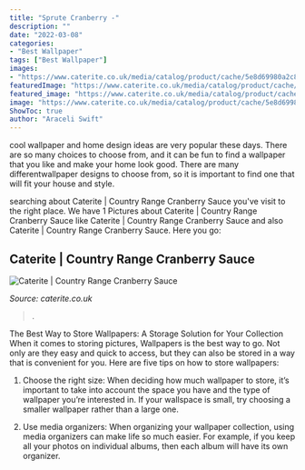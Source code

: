 ```yaml
---
title: "Sprute Cranberry -"
description: ""
date: "2022-03-08"
categories:
- "Best Wallpaper"
tags: ["Best Wallpaper"]
images:
- "https://www.caterite.co.uk/media/catalog/product/cache/5e8d69980a2c84427bd893c47fac2116/4/6/46a5f40d82c589255cc9c97512bb6485.jpg"
featuredImage: "https://www.caterite.co.uk/media/catalog/product/cache/5e8d69980a2c84427bd893c47fac2116/4/6/46a5f40d82c589255cc9c97512bb6485.jpg"
featured_image: "https://www.caterite.co.uk/media/catalog/product/cache/5e8d69980a2c84427bd893c47fac2116/4/6/46a5f40d82c589255cc9c97512bb6485.jpg"
image: "https://www.caterite.co.uk/media/catalog/product/cache/5e8d69980a2c84427bd893c47fac2116/4/6/46a5f40d82c589255cc9c97512bb6485.jpg"
ShowToc: true
author: "Araceli Swift"
---
```



cool wallpaper and home design ideas are very popular these days. There are so many choices to choose from, and it can be fun to find a wallpaper that you like and make your home look good. There are many differentwallpaper designs to choose from, so it is important to find one that will fit your house and style.

	

		
searching about Caterite | Country Range Cranberry Sauce you've visit to the right place. We have 1 Pictures about Caterite | Country Range Cranberry Sauce like Caterite | Country Range Cranberry Sauce and also Caterite | Country Range Cranberry Sauce. Here you go:
		
    
## Caterite | Country Range Cranberry Sauce

<img loading=lazy src="https://www.caterite.co.uk/media/catalog/product/cache/5e8d69980a2c84427bd893c47fac2116/4/6/46a5f40d82c589255cc9c97512bb6485.jpg" onerror="this.onerror=null;this.src='https://tse1.mm.bing.net/th?id=OIP.boV2zlxKyXcuhqkAfdDmhQAAAA&amp;pid=15.1';" alt="Caterite | Country Range Cranberry Sauce">

_Source: caterite.co.uk_

>. 

	

The Best Way to Store Wallpapers: A Storage Solution for Your Collection
When it comes to storing pictures, Wallpapers is the best way to go. Not only are they easy and quick to access, but they can also be stored in a way that is convenient for you. Here are five tips on how to store wallpapers:
1) Choose the right size: When deciding how much wallpaper to store, it’s important to take into account the space you have and the type of wallpaper you’re interested in. If your wallspace is small, try choosing a smaller wallpaper rather than a large one.

2) Use media organizers: When organizing your wallpaper collection, using media organizers can make life so much easier. For example, if you keep all your photos on individual albums, then each album will have its own organizer.

